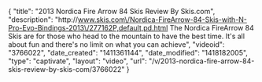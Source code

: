 {
    "title": "2013 Nordica Fire Arrow 84 Skis Review By Skis.com",
    "description": "http:\/\/www.skis.com\/Nordica-FireArrow-84-Skis-with-N-Pro-Evo-Bindings-2013\/277162P,default,pd.html  The Nordica FireArrow 84 Skis are for those who head to the mountain to have the best time. It's all about fun and there's no limit on what you can achieve",
    "videoid": "3766022",
    "date_created": "1411361144",
    "date_modified": "1418182005",
    "type": "captivate",
    "layout": "video",
    "url": "\/v\/2013-nordica-fire-arrow-84-skis-review-by-skis-com\/3766022"
}